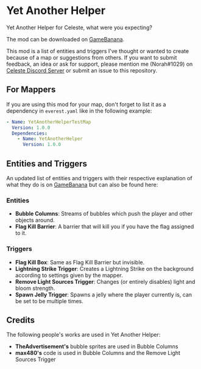 # Yet Another Helper
Yet Another Helper for Celeste, what were you expecting?

The mod can be downloaded on [GameBanana](https://gamebanana.com/gamefiles/13148).

This mod is a list of entities and triggers I've thought or wanted to create because of a map or suggestions from others. If you want to submit feedback, an idea or ask for support, please mention me (Norah#1029) on [Celeste Discord Server](https://discord.gg/celeste) or submit an issue to this repository.

## For Mappers
If you are using this mod for your map, don't forget to list it as a dependency in `everest.yaml` like in the following example:
```yaml
- Name: YetAnotherHelperTestMap
  Version: 1.0.0
  Dependencies:
    - Name: YetAnotherHelper
      Version: 1.0.0
```

## Entities and Triggers
An updated list of entities and triggers with their respective explanation of what they do is on [GameBanana](https://gamebanana.com/gamefiles/13148) but can also be found here:

### Entities
- **Bubble Columns**: Streams of bubbles which push the player and other objects around.
- **Flag Kill Barrier**: A barrier that will kill you if you have the flag assigned to it.

### Triggers
- **Flag Kill Box**: Same as Flag Kill Barrier but invisible.
- **Lightning Strike Trigger**: Creates a Lightning Strike on the background according to settings given by the mapper.
- **Remove Light Sources Trigger**: Changes (or entirely disables) light and bloom strength.
- **Spawn Jelly Trigger**: Spawns a jelly where the player currently is, can be set to be multiple times.

## Credits
The following people's works are used in Yet Another Helper:
- **TheAdvertisement's** bubble sprites are used in Bubble Columns
- **max480's** code is used in Bubble Columns and the Remove Light Sources Trigger
